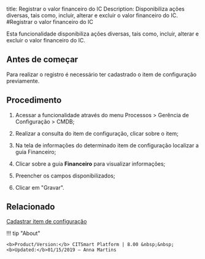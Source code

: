 title: Registrar o valor financeiro do IC
Description: Disponibiliza ações diversas, tais como, incluir, alterar e excluir o valor financeiro do IC.
#Registrar o valor financeiro do IC

Esta funcionalidade disponibiliza ações diversas, tais como, incluir, alterar e
excluir o valor financeiro do IC.

Antes de começar
--------------------

Para realizar o registro é necessário ter cadastrado o item de configuração
previamente.

Procedimento
----------------

1.  Acessar a funcionalidade através do menu Processos \> Gerência de
    Configuração \> CMDB;

2.  Realizar a consulta do item de configuração, clicar sobre o item;

3.  Na tela de informações do determinado item de configuração localizar a guia
    Financeiro;

4.  Clicar sobre a guia **Financeiro** para visualizar informações;

5.  Preencher os campos disponibilizados;

6.  Clicar em "Gravar".


Relacionado
-----------

[Cadastrar item de configuração](/pt-br/citsmart-platform-8/processes/configuration/use/register-CI.html)

!!! tip "About"

    <b>Product/Version:</b> CITSmart Platform | 8.00 &nbsp;&nbsp;
    <b>Updated:</b>01/15/2019 – Anna Martins
